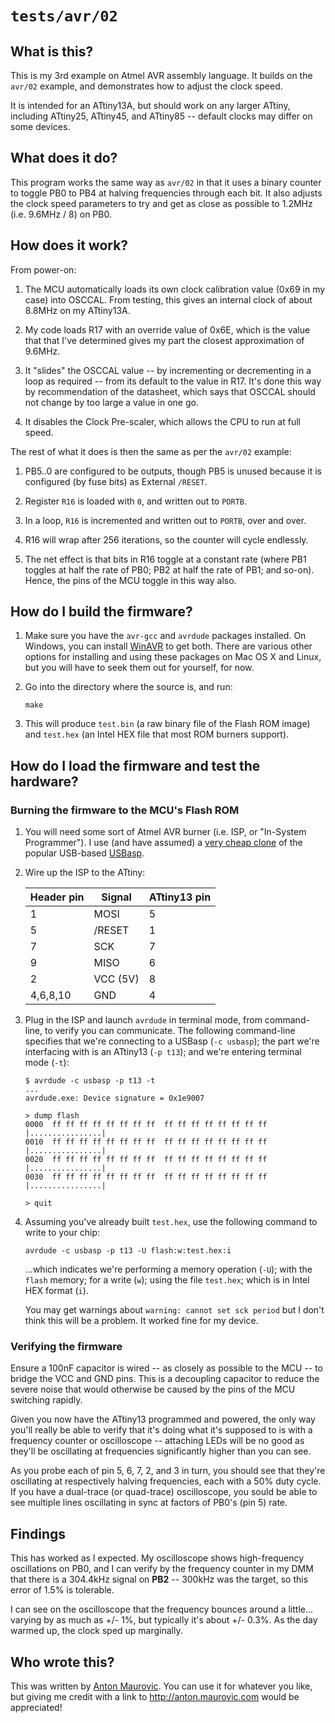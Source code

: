 # `tests/avr/02`



## What is this?

This is my 3rd example on Atmel AVR assembly language. It builds on the
`avr/02` example, and demonstrates how to adjust the clock speed.

It is intended for an ATtiny13A, but should work
on any larger ATtiny, including ATtiny25, ATtiny45, and ATtiny85 --
default clocks may differ on some devices.



## What does it do?

This program works the same way as `avr/02` in that it uses a binary counter
to toggle PB0 to PB4 at halving frequencies through each bit. It also adjusts
the clock speed parameters to try and get as close as possible to 1.2MHz
(i.e. 9.6MHz / 8) on PB0.



## How does it work?

From power-on:

1.	The MCU automatically loads its own clock calibration value (0x69
	in my case) into OSCCAL. From testing, this gives an internal clock
	of about 8.8MHz on my ATtiny13A.

2.	My code loads R17 with an override value of 0x6E, which is the value that
	that I've determined gives my part the closest approximation of 9.6MHz.

3.	It "slides" the OSCCAL value -- by incrementing or decrementing in a loop
	as required -- from its default to the value in R17. It's done this way
	by recommendation of the datasheet, which says that OSCCAL should not
	change by too large a value in one go.

4.	It disables the Clock Pre-scaler, which allows the CPU to run at full speed.

The rest of what it does is then the same as per the `avr/02` example:

1.	PB5..0 are configured to be outputs, though PB5 is unused because it is
	configured (by fuse bits) as External `/RESET`.

2.	Register `R16` is loaded with `0`, and written out to `PORTB`.

3.	In a loop, `R16` is incremented and written out to `PORTB`, over and over.

4.	R16 will wrap after 256 iterations, so the counter will cycle endlessly.

5.	The net effect is that bits in R16 toggle at a constant rate (where PB1
	toggles at half the rate of PB0; PB2 at half the rate of PB1; and so-on).
	Hence, the pins of the MCU toggle in this way also.



## How do I build the firmware?

1.	Make sure you have the `avr-gcc` and `avrdude` packages installed. On Windows,
	you can install [WinAVR](http://winavr.sourceforge.net/download.html) to get both.
	There are various other options for installing and using these packages on
	Mac OS X and Linux, but you will have to seek them out for yourself, for now.

2.	Go into the directory where the source is, and run:

		make

3.	This will produce `test.bin` (a raw binary file of the Flash ROM image) and
	`test.hex` (an Intel HEX file that most ROM burners support).



## How do I load the firmware and test the hardware?

### Burning the firmware to the MCU's Flash ROM

1.	You will need some sort of Atmel AVR burner (i.e. ISP, or "In-System Programmer").
	I use (and have assumed) a
	[very cheap clone](http://www.ebay.com/sch/i.html?_sop=15&_from=R40&_sacat=0&_nkw=usbasp+-adapter&LH_PrefLoc=2&rt=nc&LH_BIN=1)
	of the popular USB-based
	[USBasp](http://www.fischl.de/usbasp/).

2.	Wire up the ISP to the ATtiny:

    | Header pin | Signal   | ATtiny13 pin |
    | ---------- | -------- | ------------ |
    | 1          | MOSI     | 5            |
    | 5          | /RESET   | 1            |
    | 7          | SCK      | 7            |
    | 9          | MISO     | 6            |
    | 2          | VCC (5V) | 8            |
    | 4,6,8,10   | GND      | 4            |

3.	Plug in the ISP and launch `avrdude` in terminal mode, from command-line,
	to verify you can communicate. The following command-line specifies that we're
	connecting to a USBasp (`-c usbasp`); the part we're interfacing with is
	an ATtiny13 (`-p t13`); and we're entering terminal mode (`-t`):

        $ avrdude -c usbasp -p t13 -t
        ...
        avrdude.exe: Device signature = 0x1e9007

        > dump flash
        0000  ff ff ff ff ff ff ff ff  ff ff ff ff ff ff ff ff  |................|
        0010  ff ff ff ff ff ff ff ff  ff ff ff ff ff ff ff ff  |................|
        0020  ff ff ff ff ff ff ff ff  ff ff ff ff ff ff ff ff  |................|
        0030  ff ff ff ff ff ff ff ff  ff ff ff ff ff ff ff ff  |................|

        > quit

4.	Assuming you've already built `test.hex`, use the following command to write
	to your chip:

		avrdude -c usbasp -p t13 -U flash:w:test.hex:i

	...which indicates we're performing a memory operation (`-U`); with the `flash`
	memory; for a write (`w`); using the file `test.hex`; which is in Intel HEX
	format (`i`).

	You may get warnings about `warning: cannot set sck period` but I don't think
	this will be a problem. It worked fine for my device.


### Verifying the firmware

Ensure a 100nF capacitor is wired -- as closely as possible to the MCU -- to
bridge the VCC and GND pins. This is a decoupling capacitor to reduce the
severe noise that would otherwise be caused by the pins of the MCU switching
rapidly.

Given you now have the ATtiny13 programmed and powered, the only way you'll really
be able to verify that it's doing what it's supposed to is with a frequency counter
or oscilloscope -- attaching LEDs will be no good as they'll be oscillating
at frequencies significantly higher than you can see.

As you probe each of pin 5, 6, 7, 2, and 3 in turn, you should see that they're
oscillating at respectively halving frequencies, each with a 50% duty cycle.
If you have a dual-trace (or quad-trace) oscilloscope, you sould be able to
see multiple lines oscillating in sync at factors of PB0's (pin 5) rate.



## Findings

This has worked as I expected. My oscilloscope shows high-frequency oscillations
on PB0, and I can verify by the frequency counter in my DMM that there is a
304.4kHz signal on **PB2** -- 300kHz was the target, so this error of 1.5% is tolerable.

I can see on the oscilloscope that the frequency bounces around a little... varying
by as much as +/- 1%, but typically it's about +/- 0.3%. As the day warmed up, the clock
sped up marginally.



## Who wrote this?

This was written by [Anton Maurovic](http://anton.maurovic.com). You can use it
for whatever you like, but giving me credit with a link to http://anton.maurovic.com
would be appreciated!
